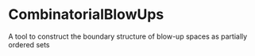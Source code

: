 # CombinatorialBlowUps
A tool to construct the boundary structure of blow-up spaces as partially ordered sets
